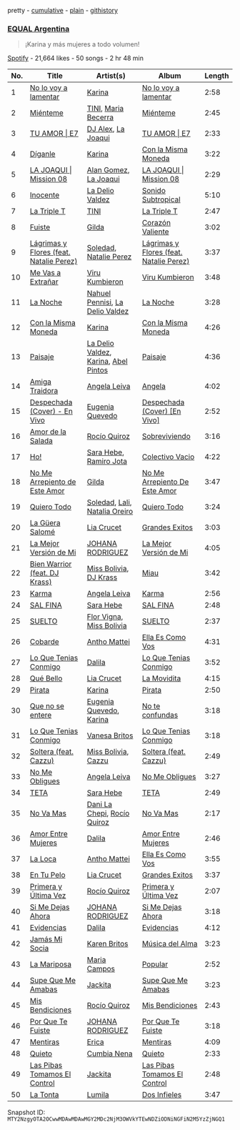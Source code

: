 pretty - [cumulative](/playlists/cumulative/37i9dQZF1DX2ArBUudJwM5.md) - [plain](/playlists/plain/37i9dQZF1DX2ArBUudJwM5) - [githistory](https://github.githistory.xyz/mackorone/spotify-playlist-archive/blob/main/playlists/plain/37i9dQZF1DX2ArBUudJwM5)

### [EQUAL Argentina](https://open.spotify.com/playlist/37i9dQZF1DX2ArBUudJwM5)

> ¡Karina y más mujeres a todo volumen!

[Spotify](https://open.spotify.com/user/spotify) - 21,664 likes - 50 songs - 2 hr 48 min

| No. | Title | Artist(s) | Album | Length |
|---|---|---|---|---|
| 1 | [No lo voy a lamentar](https://open.spotify.com/track/3y24cvc9OZ23Jrs4QfbOuA) | [Karina](https://open.spotify.com/artist/1QZuAtDYNrk2QMogJulsyq) | [No lo voy a lamentar](https://open.spotify.com/album/5BT7ZLdhP7vLvTaOUhP0Ml) | 2:58 |
| 2 | [Miénteme](https://open.spotify.com/track/0cOa970mzTWAxKtltpkpLc) | [TINI](https://open.spotify.com/artist/7vXDAI8JwjW531ouMGbfcp), [Maria Becerra](https://open.spotify.com/artist/1DxLCyH42yaHKGK3cl5bvG) | [Miénteme](https://open.spotify.com/album/4D9XS6o1GNMmuUWhI5Qixg) | 2:45 |
| 3 | [TU AMOR \| E7](https://open.spotify.com/track/3N6rAKpPraBOZqn9RhSrz0) | [DJ Alex](https://open.spotify.com/artist/7ygNQCdpQWW7iSWAxDhvhI), [La Joaqui](https://open.spotify.com/artist/60XHOAhvEBiV6BGBOv8ClM) | [TU AMOR \| E7](https://open.spotify.com/album/772pSj9TMLYJoULLYIEVBX) | 2:33 |
| 4 | [Díganle](https://open.spotify.com/track/7Gc9iCkANNOlw32jQCemjz) | [Karina](https://open.spotify.com/artist/1QZuAtDYNrk2QMogJulsyq) | [Con la Misma Moneda](https://open.spotify.com/album/0uHMJhys3A6ZexbwOQj0Hc) | 3:22 |
| 5 | [LA JOAQUI \| Mission 08](https://open.spotify.com/track/5eYVvHN75qLlpD0DC6R8Pl) | [Alan Gomez](https://open.spotify.com/artist/6oMRQ5H3A2XA5I3RG3leni), [La Joaqui](https://open.spotify.com/artist/60XHOAhvEBiV6BGBOv8ClM) | [LA JOAQUI \| Mission 08](https://open.spotify.com/album/0qfrHlxPYfcLmTY2MlBzLX) | 2:29 |
| 6 | [Inocente](https://open.spotify.com/track/1DFDbSWdESvzWHHAe6BCQ3) | [La Delio Valdez](https://open.spotify.com/artist/3tzacGOmngxUV8W8lU9h3Q) | [Sonido Subtropical](https://open.spotify.com/album/6laFKE1r9Sc5ACUiVImrIV) | 5:10 |
| 7 | [La Triple T](https://open.spotify.com/track/7kYbxvrGXv8cmKjkqgqhrw) | [TINI](https://open.spotify.com/artist/7vXDAI8JwjW531ouMGbfcp) | [La Triple T](https://open.spotify.com/album/3qawASs1sOKod3clkhZTvv) | 2:47 |
| 8 | [Fuiste](https://open.spotify.com/track/3jxP1S0xXvPBry3scDZj6h) | [Gilda](https://open.spotify.com/artist/6Q6qTNC2rAegcR5QjzcRgE) | [Corazón Valiente](https://open.spotify.com/album/3WuwesFp1zHaIQa98Y3Fcn) | 3:02 |
| 9 | [Lágrimas y Flores \(feat\. Natalie Perez\)](https://open.spotify.com/track/5ddqh5tCgWitBsKdKsp0kC) | [Soledad](https://open.spotify.com/artist/0K59Fm1y7s3j498ueS4qzY), [Natalie Perez](https://open.spotify.com/artist/1Y99HOeRzRc27my6NJE3rE) | [Lágrimas y Flores \(feat\. Natalie Perez\)](https://open.spotify.com/album/6GkLBhohzpGAdnnLmkBAKX) | 3:37 |
| 10 | [Me Vas a Extrañar](https://open.spotify.com/track/3KOxcKaiZSFYIcHnr8PIKB) | [Viru Kumbieron](https://open.spotify.com/artist/7edrtXagYn0nCFOwQp8AS1) | [Viru Kumbieron](https://open.spotify.com/album/1CCcCWcacL3qH60tN70tp3) | 3:48 |
| 11 | [La Noche](https://open.spotify.com/track/1WyoLJHC6VJKX9DeLUEaTr) | [Nahuel Pennisi](https://open.spotify.com/artist/4IjHltwoSKbUeZLPeULyDe), [La Delio Valdez](https://open.spotify.com/artist/3tzacGOmngxUV8W8lU9h3Q) | [La Noche](https://open.spotify.com/album/06Z89FVJ5rOZKw3wRRAexV) | 3:28 |
| 12 | [Con la Misma Moneda](https://open.spotify.com/track/6HIZ8QjtS1jGxAfTEYFyi4) | [Karina](https://open.spotify.com/artist/1QZuAtDYNrk2QMogJulsyq) | [Con la Misma Moneda](https://open.spotify.com/album/0uHMJhys3A6ZexbwOQj0Hc) | 4:26 |
| 13 | [Paisaje](https://open.spotify.com/track/4EDCymZo79P1adudaFnOmj) | [La Delio Valdez](https://open.spotify.com/artist/3tzacGOmngxUV8W8lU9h3Q), [Karina](https://open.spotify.com/artist/1QZuAtDYNrk2QMogJulsyq), [Abel Pintos](https://open.spotify.com/artist/6HTUcOExehqydqa7C3usAa) | [Paisaje](https://open.spotify.com/album/5L31DZVxy3JHpFalfYXKDp) | 4:36 |
| 14 | [Amiga Traidora](https://open.spotify.com/track/3tYKavstUa13tOd6LH6Gi8) | [Angela Leiva](https://open.spotify.com/artist/6Y4g5zwJI7jcRzGLXh0H5d) | [Angela](https://open.spotify.com/album/2aUVtRLQJamF1dRDvRi6tc) | 4:02 |
| 15 | [Despechada \(Cover\) \- En Vivo](https://open.spotify.com/track/1487Hvk6G70cTk3LcD4zZP) | [Eugenia Quevedo](https://open.spotify.com/artist/13t1RROs40VnX8PtMUnBqc) | [Despechada \(Cover\) \[En Vivo\]](https://open.spotify.com/album/7uXNegW0zpr5lrRo9YNiOl) | 2:52 |
| 16 | [Amor de la Salada](https://open.spotify.com/track/0nkCnS6Dxevv3sbbMj1VeV) | [Rocío Quiroz](https://open.spotify.com/artist/43PjjBbR7LawCx75hCbLmn) | [Sobreviviendo](https://open.spotify.com/album/1yqtTojuHNlmXYwGn1tVD3) | 3:16 |
| 17 | [Ho!](https://open.spotify.com/track/0DAJPhpwTrFE7pgcGJvD9k) | [Sara Hebe](https://open.spotify.com/artist/4pFUriuYqqAmBCvqF9o6LW), [Ramiro Jota](https://open.spotify.com/artist/643hBnrVfRzLm6Kz9YYfga) | [Colectivo Vacio](https://open.spotify.com/album/1BWRMuZHdFBD9QwZWHJ0X9) | 4:22 |
| 18 | [No Me Arrepiento de Este Amor](https://open.spotify.com/track/51AzUb1mSE4WfbSBAi2OYo) | [Gilda](https://open.spotify.com/artist/6Q6qTNC2rAegcR5QjzcRgE) | [No Me Arrepiento De Este Amor](https://open.spotify.com/album/2MllIhJKqsrBM7L4JhIE17) | 3:47 |
| 19 | [Quiero Todo](https://open.spotify.com/track/0yRaf2zK8CtJvNyLzg9XNy) | [Soledad](https://open.spotify.com/artist/0K59Fm1y7s3j498ueS4qzY), [Lali](https://open.spotify.com/artist/22P1OY4TRFRwhP0q29loQ8), [Natalia Oreiro](https://open.spotify.com/artist/0Uit4gta4PrT7HvUe8W2Xo) | [Quiero Todo](https://open.spotify.com/album/3oRwbp1iHfkNfBQ7v6eIsU) | 3:24 |
| 20 | [La Güera Salomé](https://open.spotify.com/track/0ztaqx3ChIDhqmZepSoJkB) | [Lia Crucet](https://open.spotify.com/artist/1wsio1S9CIIbEuGSYkSAyQ) | [Grandes Exitos](https://open.spotify.com/album/0zhysJHZai73HznxQ5Kmj3) | 3:03 |
| 21 | [La Mejor Versión de Mi](https://open.spotify.com/track/6n2NZOVbSaDQ2PcZVUv997) | [JOHANA RODRIGUEZ](https://open.spotify.com/artist/7tuofRUkaEJGOBu0FImMYw) | [La Mejor Versión de Mi](https://open.spotify.com/album/4pJBLj9ErDQxIXq70HRvI5) | 4:05 |
| 22 | [Bien Warrior \(feat\. DJ Krass\)](https://open.spotify.com/track/5n1NGn7RHU30QxQHk0onlZ) | [Miss Bolivia](https://open.spotify.com/artist/4xx3PjUWxXY0qEXUdDhrwx), [DJ Krass](https://open.spotify.com/artist/0Ft52aTdmeD5N2ncuniI0d) | [Miau](https://open.spotify.com/album/5cYwo4qHagCDmawKmY12PY) | 3:42 |
| 23 | [Karma](https://open.spotify.com/track/4SkPhoz2b5busK8p9yc4rB) | [Angela Leiva](https://open.spotify.com/artist/6Y4g5zwJI7jcRzGLXh0H5d) | [Karma](https://open.spotify.com/album/6zl0Ny6UMSSXnmMzOYElmC) | 2:56 |
| 24 | [SAL FINA](https://open.spotify.com/track/5RFidx9Bh9qLPKfpwpPJQr) | [Sara Hebe](https://open.spotify.com/artist/4pFUriuYqqAmBCvqF9o6LW) | [SAL FINA](https://open.spotify.com/album/2gCaMSxdPYSgv1GdcXZFea) | 2:48 |
| 25 | [SUELTO](https://open.spotify.com/track/1wGRgZ53XqiTNmwJCYiudy) | [Flor Vigna](https://open.spotify.com/artist/7xknmvFivAH3FxfLCQKuKE), [Miss Bolivia](https://open.spotify.com/artist/4xx3PjUWxXY0qEXUdDhrwx) | [SUELTO](https://open.spotify.com/album/4sbivM4b9qHO8Lr9rJyEXN) | 2:37 |
| 26 | [Cobarde](https://open.spotify.com/track/0Eb0IgyKJF7llW3UxG6gVV) | [Antho Mattei](https://open.spotify.com/artist/4Pnl3TKhOZWqZoulVNYWDl) | [Ella Es Como Vos](https://open.spotify.com/album/4C2lbsiWvZAVxNB9tN4bOn) | 4:31 |
| 27 | [Lo Que Tenias Conmigo](https://open.spotify.com/track/5Gxso3frtSCRcmagnnRPM1) | [Dalila](https://open.spotify.com/artist/3ruk44IzmsPppwo7VOknwZ) | [Lo Que Tenias Conmigo](https://open.spotify.com/album/70L9zL61EPu6WWtGLabrxr) | 3:52 |
| 28 | [Qué Bello](https://open.spotify.com/track/3YFRoa2x2LK64OB0fY9FPA) | [Lia Crucet](https://open.spotify.com/artist/1wsio1S9CIIbEuGSYkSAyQ) | [La Movidita](https://open.spotify.com/album/59IsmbtBiwZmpwrBOJzymP) | 4:15 |
| 29 | [Pirata](https://open.spotify.com/track/3fSpafFrh7GM2x7X8MjfGb) | [Karina](https://open.spotify.com/artist/1QZuAtDYNrk2QMogJulsyq) | [Pirata](https://open.spotify.com/album/5kj35KucMb9m2IENpIWA9c) | 2:50 |
| 30 | [Que no se entere](https://open.spotify.com/track/0PtHJn4KCLVoFI5gR4nBRU) | [Eugenia Quevedo](https://open.spotify.com/artist/13t1RROs40VnX8PtMUnBqc), [Karina](https://open.spotify.com/artist/1QZuAtDYNrk2QMogJulsyq) | [No te confundas](https://open.spotify.com/album/6Sp9EMuyxQtWwDri5dRji4) | 3:18 |
| 31 | [Lo Que Tenias Conmigo](https://open.spotify.com/track/5kgEYgfAbwGghXZCyOm7xm) | [Vanesa Britos](https://open.spotify.com/artist/5XOiPMOBMDm4AYCFRS1e0j) | [Lo Que Tenias Conmigo](https://open.spotify.com/album/78VOKOepzfCQP4thwrVnw4) | 3:18 |
| 32 | [Soltera \(feat\. Cazzu\)](https://open.spotify.com/track/1nshWo2nGPZJ5qNINOlCTo) | [Miss Bolivia](https://open.spotify.com/artist/4xx3PjUWxXY0qEXUdDhrwx), [Cazzu](https://open.spotify.com/artist/6w3SkAHYPsQ1bxV7VDlG5y) | [Soltera \(feat\. Cazzu\)](https://open.spotify.com/album/1v1IUycUQT7BsColcjDhbQ) | 2:49 |
| 33 | [No Me Obligues](https://open.spotify.com/track/3zt2sKW3baol4P64yRnmTp) | [Angela Leiva](https://open.spotify.com/artist/6Y4g5zwJI7jcRzGLXh0H5d) | [No Me Obligues](https://open.spotify.com/album/1S6BDGo0jDjlODItAMfEeV) | 3:27 |
| 34 | [TETA](https://open.spotify.com/track/5cVod6gUysyLhMDQXwymoG) | [Sara Hebe](https://open.spotify.com/artist/4pFUriuYqqAmBCvqF9o6LW) | [TETA](https://open.spotify.com/album/5x7F504UruimXeFXB9h0iE) | 2:49 |
| 35 | [No Va Mas](https://open.spotify.com/track/4YF2pSGwib3FL2e9WgpVXh) | [Dani La Chepi](https://open.spotify.com/artist/1pLLfmio0DjpkwVZT91tXZ), [Rocío Quiroz](https://open.spotify.com/artist/1k6NZ9P78E78k78S9BDw6m) | [No Va Mas](https://open.spotify.com/album/1GEQlN1pNvTSi9U4cNi2Fr) | 2:17 |
| 36 | [Amor Entre Mujeres](https://open.spotify.com/track/0xjpwkkj1ttlWdldDmjBaC) | [Dalila](https://open.spotify.com/artist/3ruk44IzmsPppwo7VOknwZ) | [Amor Entre Mujeres](https://open.spotify.com/album/01obGlmjh6uqqP7yTcLXYh) | 2:46 |
| 37 | [La Loca](https://open.spotify.com/track/3Z0Plr8i9EQDCRtJry97Ps) | [Antho Mattei](https://open.spotify.com/artist/4Pnl3TKhOZWqZoulVNYWDl) | [Ella Es Como Vos](https://open.spotify.com/album/4C2lbsiWvZAVxNB9tN4bOn) | 3:55 |
| 38 | [En Tu Pelo](https://open.spotify.com/track/0zWv4SB4NLDHZeTQPJpfZs) | [Lia Crucet](https://open.spotify.com/artist/1wsio1S9CIIbEuGSYkSAyQ) | [Grandes Exitos](https://open.spotify.com/album/0zhysJHZai73HznxQ5Kmj3) | 3:37 |
| 39 | [Primera y Última Vez](https://open.spotify.com/track/7HlYK2GEvPtvYGCdHA0vFM) | [Rocío Quiroz](https://open.spotify.com/artist/43PjjBbR7LawCx75hCbLmn) | [Primera y Última Vez](https://open.spotify.com/album/7bEnK9vfhCtR0jb4znVATw) | 2:07 |
| 40 | [Si Me Dejas Ahora](https://open.spotify.com/track/4xU2jDJ2gRlaH002J2Emn0) | [JOHANA RODRIGUEZ](https://open.spotify.com/artist/7tuofRUkaEJGOBu0FImMYw) | [Si Me Dejas Ahora](https://open.spotify.com/album/0mymutAlcCDQu44HS8ZzSs) | 3:18 |
| 41 | [Evidencias](https://open.spotify.com/track/2BjE7xVdzHIPfq3FwUiVx4) | [Dalila](https://open.spotify.com/artist/3ruk44IzmsPppwo7VOknwZ) | [Evidencias](https://open.spotify.com/album/3uV0DAuyOAGJ9YlbXIPoQF) | 4:12 |
| 42 | [Jamás Mi Socia](https://open.spotify.com/track/4PEKYrvnTlCTStA0mpXwKR) | [Karen Britos](https://open.spotify.com/artist/6DTSChtNao6SMQy2EyTHyA) | [Música del Alma](https://open.spotify.com/album/6CYOL7EVkEQuCgyEFdb7WJ) | 3:23 |
| 43 | [La Mariposa](https://open.spotify.com/track/0M7o4YFo6qEY9rDjb34kZ9) | [Maria Campos](https://open.spotify.com/artist/6MyLptpVK60BMHEDBl1oxu) | [Popular](https://open.spotify.com/album/0aTeekOTa8qn059GhDrm0r) | 2:52 |
| 44 | [Supe Que Me Amabas](https://open.spotify.com/track/6MaTna8KTEchLEYmdzwgs5) | [Jackita](https://open.spotify.com/artist/4QPzOa9mWjgUVvy9ObVGo8) | [Supe Que Me Amabas](https://open.spotify.com/album/0WcC3WFfQKjK2V5czeyUU3) | 3:23 |
| 45 | [Mis Bendiciones](https://open.spotify.com/track/3nOfit3D7uvwhRLKT0b8Ts) | [Rocío Quiroz](https://open.spotify.com/artist/43PjjBbR7LawCx75hCbLmn) | [Mis Bendiciones](https://open.spotify.com/album/7Lb9Yyag4UxI7DzVkXLlP5) | 2:43 |
| 46 | [Por Que Te Fuiste](https://open.spotify.com/track/6aiRodyBoHgqid9vDLyKCc) | [JOHANA RODRIGUEZ](https://open.spotify.com/artist/7tuofRUkaEJGOBu0FImMYw) | [Por Que Te Fuiste](https://open.spotify.com/album/32HCgHv0snLINBaUGmJt4h) | 3:18 |
| 47 | [Mentiras](https://open.spotify.com/track/5vbSyTLeJIDJfoDJq2xow6) | [Erica](https://open.spotify.com/artist/6ozZB05c03WzEeGM5vR6l7) | [Mentiras](https://open.spotify.com/album/2iFDmQMTYwrK5pgIWOzcdw) | 4:09 |
| 48 | [Quieto](https://open.spotify.com/track/47rSF9GA84zIB5Kn9SCfDC) | [Cumbia Nena](https://open.spotify.com/artist/5BNVbfGIjyuFgjnZbnUJrx) | [Quieto](https://open.spotify.com/album/5sC1aAiKcRC1skXRrpJCbt) | 2:33 |
| 49 | [Las Pibas Tomamos El Control](https://open.spotify.com/track/1ymM4VsasYpO2CK0R7ebiM) | [Jackita](https://open.spotify.com/artist/4QPzOa9mWjgUVvy9ObVGo8) | [Las Pibas Tomamos El Control](https://open.spotify.com/album/2ZEOce8bG7DiokOGkzp3Wc) | 2:48 |
| 50 | [La Tonta](https://open.spotify.com/track/2wCmrZhSwo7QmrXL65gyaq) | [Lumila](https://open.spotify.com/artist/3UMqtujij2O4GFEb4kudmz) | [Dos Infieles](https://open.spotify.com/album/1f54nsI9jCpMXNryg9RX4f) | 3:47 |

Snapshot ID: `MTY2NzgyOTA2OCwwMDAwMDAwMGY2MDc2NjM3OWVkYTEwNDZiODNiNGFiN2M5YzZjNGQ1`
